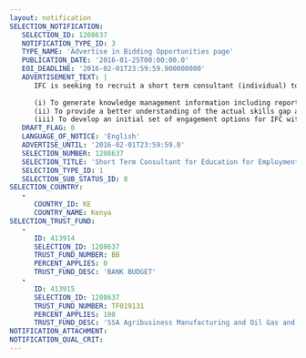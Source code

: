 ```yaml
---
layout: notification
SELECTION_NOTIFICATION: 
   SELECTION_ID: 1208637
   NOTIFICATION_TYPE_ID: 3
   TYPE_NAME: 'Advertise in Bidding Opportunities page'
   PUBLICATION_DATE: '2016-01-25T00:00:00.0'
   EOI_DEADLINE: '2016-02-01T23:59:59.900000000'
   ADVERTISEMENT_TEXT: |
      IFC is seeking to recruit a short term consultant (individual) to help implement the Education for Employment (E4E) Africa (Kenya pilot) program. The objectives to be achieved at the end of the one year engagement are:
      
      (i) To generate knowledge management information including reports which incorporate skills gap research from different perspectives including private sector employers, vocational training institutions, governments and others;
      (ii) To provide a better understanding of the actual skills gap and private sector needs from a client/sector perspective;
      (iii) To develop an initial set of engagement options for IFC with private sector.
   DRAFT_FLAG: 0
   LANGUAGE_OF_NOTICE: 'English'
   ADVERTISE_UNTIL: '2016-02-01T23:59:59.0'
   SELECTION_NUMBER: 1208637
   SELECTION_TITLE: 'Short Term Consultant for Education for Employment project in Kenya'
   SELECTION_TYPE_ID: 1
   SELECTION_SUB_STATUS_ID: 8
SELECTION_COUNTRY: 
   - 
      COUNTRY_ID: KE
      COUNTRY_NAME: Kenya
SELECTION_TRUST_FUND: 
   - 
      ID: 413914
      SELECTION_ID: 1208637
      TRUST_FUND_NUMBER: BB
      PERCENT_APPLIES: 0
      TRUST_FUND_DESC: 'BANK BUDGET'
   - 
      ID: 413915
      SELECTION_ID: 1208637
      TRUST_FUND_NUMBER: TF019131
      PERCENT_APPLIES: 100
      TRUST_FUND_DESC: 'SSA Agribusiness Manufacturing and Oil Gas and Mining'
NOTIFICATION_ATTACHMENT: 
NOTIFICATION_QUAL_CRIT: 
---
```

